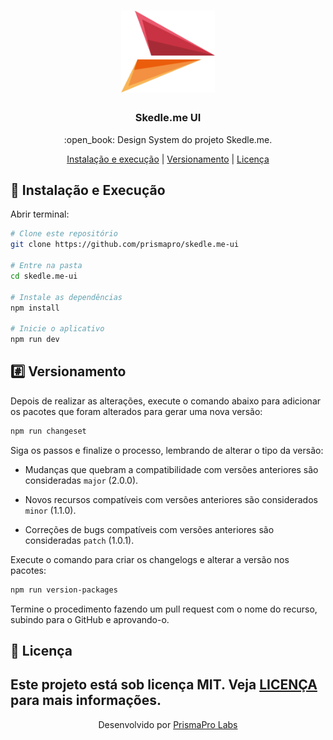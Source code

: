 <h1 align="center">
    <img src="/.github/assets/logo.svg"
    width="150px"
    alt="Logo" />
</h1>

<h3 align="center">
  Skedle.me UI
</h3>

<p align="center">
  :open_book: Design System do projeto Skedle.me.
</p>

<p align="center">
  <a href="#fire-instalação-e-execução">Instalação e execução</a>   |   <a href="#hash-versionamento">Versionamento</a>   |   <a href="#memo-licença">Licença</a>
</p>

## :wrench: Instalação e Execução

Abrir terminal:

```sh
# Clone este repositório
git clone https://github.com/prismapro/skedle.me-ui

# Entre na pasta
cd skedle.me-ui

# Instale as dependências
npm install

# Inicie o aplicativo
npm run dev

```

## :hash: Versionamento

Depois de realizar as alterações, execute o comando abaixo para adicionar os pacotes que foram alterados para gerar uma nova versão:

```sh
npm run changeset
```

Siga os passos e finalize o processo, lembrando de alterar o tipo da versão:

- Mudanças que quebram a compatibilidade com versões anteriores são consideradas `major` (2.0.0).

- Novos recursos compatíveis com versões anteriores são considerados `minor` (1.1.0).

- Correções de bugs compatíveis com versões anteriores são consideradas `patch` (1.0.1).

Execute o comando para criar os changelogs e alterar a versão nos pacotes:

```sh
npm run version-packages
```

Termine o procedimento fazendo um pull request com o nome do recurso, subindo para o GitHub e aprovando-o.

## :memo: Licença

Este projeto está sob licença MIT. Veja [LICENÇA](/LICENSE) para mais informações.
---

<p align="center">
Desenvolvido por <a href="https://github.com/prismapro">PrismaPro Labs</a>
</p>
